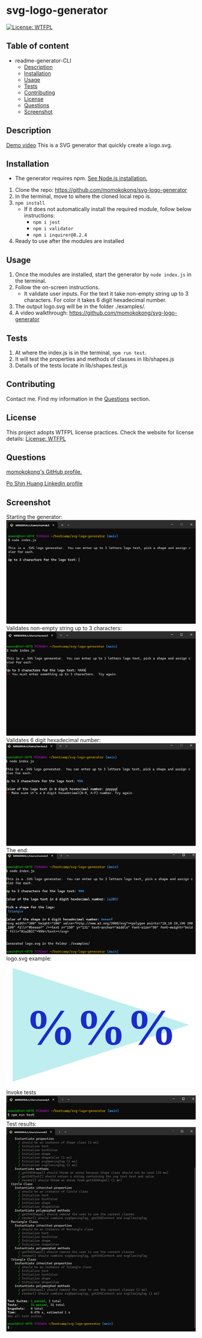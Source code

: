 # svg-logo-generator
[![License: WTFPL](https://img.shields.io/badge/License-WTFPL-brightgreen.svg)](http://www.wtfpl.net/about/)

## Table of content
- readme-generator-CLI
  - [Description](#Description)
  - [Installation](#Installation)
  - [Usage](#Usage)
  - [Tests](#Tests)
  - [Contributing](#Contributing)
  - [License](#License)
  - [Questions](#Questions)
  - [Screenshot](#Screenshot)

## Description
[Demo video](https://drive.google.com/file/d/1sxXX6SR0ZN1YLH8ni8gk_sF3wFQpLEg4/view?usp=drive_link) This is a SVG generator that quickly create a logo.svg. 

## Installation
- The generator requires npm.  [See Node.js installation.](https://docs.npmjs.com/downloading-and-installing-node-js-and-npm)
1. Clone the repo: https://github.com/momokokong/svg-logo-generator
2. In the terminal, move to where the cloned local repo is.
3. `npm install`
   - If it does not automatically install the required module, follow below instructions:
     - `npm i jest`
     - `npm i validator`
     - `npm i inquirer@8.2.4`
4. Ready to use after the modules are installed

## Usage
1. Once the modules are installed, start the generator by `node index.js` in the terminal.
2. Follow the on-screen instructions.
   - It validate user inputs.  For the text it take non-empty string up to 3 characters.  For color it takes 6 digit hexadecimal number.
3. The output logo.svg will be in the folder ./examples/.
4. A video walkthrough: https://github.com/momokokong/svg-logo-generator

## Tests
1. At where the index.js is in the terminal, `npm run test`.
2. It will test the properties and methods of classes in lib/shapes.js
3. Details of the tests locate in lib/shapes.test.js

## Contributing
Contact me.  Find my information in the [Questions](#Questions) section.

## License
This project adopts WTFPL license practices. Check the website for license details: [License: WTFPL](http://www.wtfpl.net/about/)

## Questions
[momokokong's GitHub profile.](https://github.com/momokokong)

[Po Shin Huang Linkedin profile](https://www.linkedin.com/in/poshinhuang/)

## Screenshot
Starting the generator:  
![Starting](./screenshot/Starting.png)
Validates non-empty string up to 3 characters:  
![validation1](./screenshot/validation1.png)
Validates 6 digit hexadecimal number:  
![validation2](./screenshot/validation2.png)
The end:  
![ending](./screenshot/ending.png)
<br>
logo.svg example:
![logo.svg](./examples/logo.svg)<br>
Invoke tests  
![test](./screenshot/test.png)
Test results:  
![test-results](./screenshot/test-results.png)